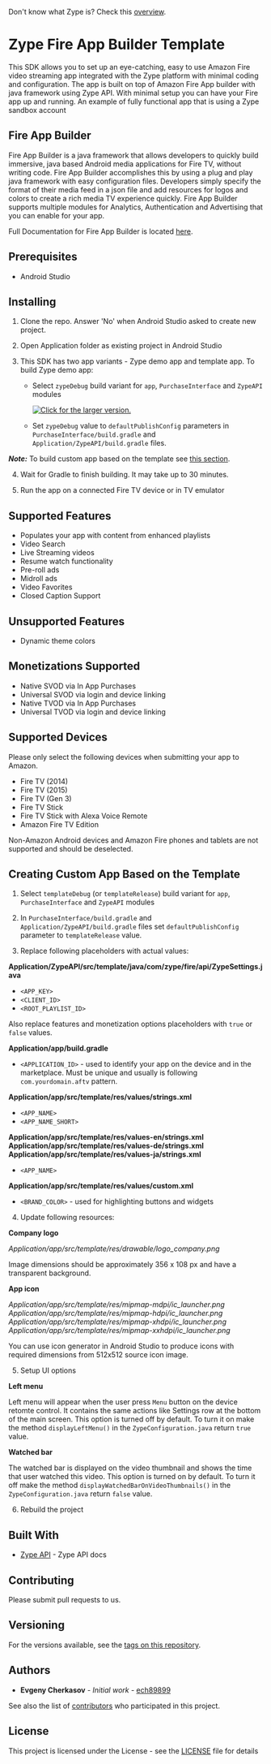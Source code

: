 Don't know what Zype is? Check this [overview](http://www.zype.com/).

# Zype Fire App Builder Template

This SDK allows you to set up an eye-catching, easy to use Amazon Fire video streaming app integrated with the Zype platform with minimal coding and configuration. The app is built on top of Amazon Fire App builder with java framework using Zype API. With minimal setup you can have your Fire app up and running.
An example of fully functional app that is using a Zype sandbox account

## Fire App Builder

Fire App Builder is a java framework that allows developers to quickly build immersive, java based Android media applications for Fire TV, without writing code.  Fire App Builder accomplishes this by using a plug and play java framework with easy configuration files.  Developers simply specify the format of their media feed in a json file and add resources for logos and colors to create a rich media TV experience quickly.  Fire App Builder supports multiple modules for Analytics, Authentication and Advertising that you can enable for your app.

Full Documentation for Fire App Builder is located [here](https://developer.amazon.com/public/solutions/devices/fire-tv/docs/fire-app-builder-overview).


## Prerequisites

- Android Studio

## Installing

1. Clone the repo. Answer 'No' when Android Studio asked to create new project.

2. Open Application folder as existing project in Android Studio

3. This SDK has two app variants - Zype demo app and template app. To build Zype demo app:

   - Select `zypeDebug` build variant for `app`, `PurchaseInterface` and `ZypeAPI` modules

     <a href="https://drive.google.com/uc?export=view&id=1wz_eFKHcljpUFYuwfIKSCSCVhcKFGDPG"><img src="https://drive.google.com/uc?export=view&id=1wz_eFKHcljpUFYuwfIKSCSCVhcKFGDPG" style="width: auto; height: auto" title="Click for the larger version." /></a>

   - Set `zypeDebug` value to `defaultPublishConfig` parameters in `PurchaseInterface/build.gradle` and `Application/ZypeAPI/build.gradle` files.

***Note:*** To build custom app based on the template see [this section](#template).

4. Wait for Gradle to finish building. It may take up to 30 minutes.

5. Run the app on a connected Fire TV device or in TV emulator

## Supported Features

- Populates your app with content from enhanced playlists
- Video Search
- Live Streaming videos
- Resume watch functionality
- Pre-roll ads
- Midroll ads
- Video Favorites
- Closed Caption Support

## Unsupported Features

- Dynamic theme colors

## Monetizations Supported

- Native SVOD via In App Purchases
- Universal SVOD via login and device linking
- Native TVOD via In App Purchases
- Universal TVOD via login and device linking

## Supported Devices

Please only select the following devices when submitting your app to Amazon.

- Fire TV (2014)
- Fire TV (2015)
- Fire TV (Gen 3)
- Fire TV Stick
- Fire TV Stick with Alexa Voice Remote
- Amazon Fire TV Edition

Non-Amazon Android devices and Amazon Fire phones and tablets are not supported and should be deselected. 

## Creating Custom App Based on the Template<a name="template"></a>

1. Select `templateDebug` (or `templateRelease`) build variant for `app`, `PurchaseInterface`  and `ZypeAPI` modules

2. In `PurchaseInterface/build.gradle` and `Application/ZypeAPI/build.gradle` files set `defaultPublishConfig` parameter to `templateRelease` value.

3. Replace following placeholders with actual values:

  **Application/ZypeAPI/src/template/java/com/zype/fire/api/ZypeSettings.java**
  - ```<APP_KEY>```
  - ```<CLIENT_ID>```
  - ```<ROOT_PLAYLIST_ID>```

Also replace features and monetization options placeholders with `true` or `false` values.

**Application/app/build.gradle**
- ```<APPLICATION_ID>``` - used to identify your app on the device and in the marketplace. Must be unique and usually is following `com.yourdomain.aftv` pattern.

**Application/app/src/template/res/values/strings.xml**
- ```<APP_NAME>```
- ```<APP_NAME_SHORT>```

**Application/app/src/template/res/values-en/strings.xml**
**Application/app/src/template/res/values-de/strings.xml**
**Application/app/src/template/res/values-ja/strings.xml**
- ```<APP_NAME>```

**Application/app/src/template/res/values/custom.xml**
- ```<BRAND_COLOR>``` - used for highlighting buttons and widgets

4. Update following resources:

**Company logo**

*Application/app/src/template/res/drawable/logo_company.png*

Image dimensions should be approximately 356 x 108 px and have a transparent background.

**App icon**

*Application/app/src/template/res/mipmap-mdpi/ic_launcher.png*
*Application/app/src/template/res/mipmap-hdpi/ic_launcher.png*
*Application/app/src/template/res/mipmap-xhdpi/ic_launcher.png*
*Application/app/src/template/res/mipmap-xxhdpi/ic_launcher.png*

You can use icon generator in Android Studio to produce icons with required dimensions from 512x512 source icon image.

5. Setup UI options

**Left menu**

Left menu will appear when the user press `Menu` button on the device retomte control. It contains the same actions like Settings row at the bottom of the main screen.
This option is turned off by default. To turn it on make the method `displayLeftMenu()` in the `ZypeConfiguration.java` return `true` value.

**Watched bar**

The watched bar is displayed on the video thumbnail and shows the time that user watched this video.
This option is turned on by default. To turn it off make the method `displayWatchedBarOnVideoThumbnails()` in the `ZypeConfiguration.java` return `false` value.

6. Rebuild the project

## Built With

* [Zype API](http://dev.zype.com/api_docs/intro/) - Zype API docs

## Contributing

Please submit pull requests to us.

## Versioning

For the versions available, see the [tags on this repository](https://github.com/zype/zype-firebuilder/tags). 

## Authors

* **Evgeny Cherkasov** - *Initial work* - [ech89899](https://github.com/ech89899)

See also the list of [contributors](https://github.com/zype/zype-firebuilder/graphs/contributors) who participated in this project.

## License

This project is licensed under the License - see the [LICENSE](LICENSE.md) file for details
